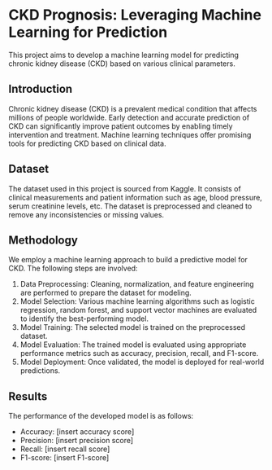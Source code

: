 # CKD Prognosis: Leveraging Machine Learning for Prediction

This project aims to develop a machine learning model for predicting chronic kidney disease (CKD) based on various clinical parameters.

## Introduction

Chronic kidney disease (CKD) is a prevalent medical condition that affects millions of people worldwide. Early detection and accurate prediction of CKD can significantly improve patient outcomes by enabling timely intervention and treatment. Machine learning techniques offer promising tools for predicting CKD based on clinical data.

## Dataset

The dataset used in this project is sourced from Kaggle. It consists of clinical measurements and patient information such as age, blood pressure, serum creatinine levels, etc. The dataset is preprocessed and cleaned to remove any inconsistencies or missing values.

## Methodology

We employ a machine learning approach to build a predictive model for CKD. The following steps are involved:

1. Data Preprocessing: Cleaning, normalization, and feature engineering are performed to prepare the dataset for modeling.
2. Model Selection: Various machine learning algorithms such as logistic regression, random forest, and support vector machines are evaluated to identify the best-performing model.
3. Model Training: The selected model is trained on the preprocessed dataset.
4. Model Evaluation: The trained model is evaluated using appropriate performance metrics such as accuracy, precision, recall, and F1-score.
5. Model Deployment: Once validated, the model is deployed for real-world predictions.

## Results

The performance of the developed model is as follows:

- Accuracy: [insert accuracy score]
- Precision: [insert precision score]
- Recall: [insert recall score]
- F1-score: [insert F1-score]
